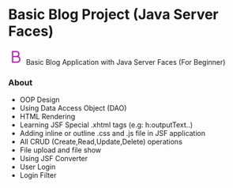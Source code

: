 
# Basic Blog Project (Java Server Faces)

![](https://raw.githubusercontent.com/burakfircasiguzel/Blog-App-Java-Server-Faces/master/web/resources/favicon-32x32.png)
Basic Blog Application with Java Server Faces (For Beginner)
### About

- OOP Design
- Using Data Access Object (DAO)
- HTML Rendering
- Learning JSF Special .xhtml tags  (e.g: h:outputText..)
- Adding inline or outline .css and .js file in JSF application
- All CRUD (Create,Read,Update,Delete) operations
- File upload and file show
- Using JSF Converter
- User Login 
- Login Filter 
